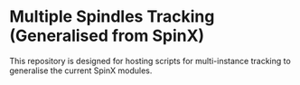 # Multiple Spindles Tracking (Generalised from SpinX)
This repository is designed for hosting scripts for multi-instance tracking to generalise the current SpinX modules.
